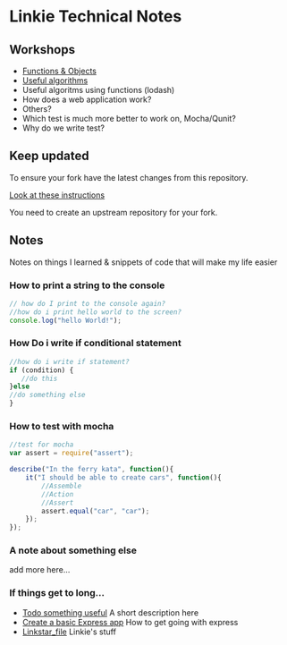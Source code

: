 # Linkie Technical Notes

## Workshops

* [Functions & Objects](./workshops/functions_and_objects_slides.html)
* [Useful algorithms](./workshops/useful_algorithms.md)
* Useful algoritms using functions (lodash)
* How does a web application work?
* Others?
* Which test is much more better to work on, Mocha/Qunit?
* Why do we write test?

## Keep updated

To ensure your fork have the latest changes from this repository.

[Look at these instructions](https://help.github.com/articles/configuring-a-remote-for-a-fork/)

You need to create an upstream repository for your fork.

## Notes

Notes on things I learned & snippets of code that will make my life easier

### How to print a string to the console

```javascript
// how do I print to the console again?
//how do i print hello world to the screen?
console.log("hello World!");
```

### How Do i write if conditional statement
```javascript
//how do i write if statement?
if (condition) {
   //do this
}else
//do something else
}
```
### How to test with mocha
```javascript
//test for mocha
var assert = require("assert");

describe("In the ferry kata", function(){
	it("I should be able to create cars", function(){
		//Assemble
		//Action
		//Assert
		assert.equal("car", "car");
	});
});
```

### A note about something else
add more here...

### If things get to long...

* [Todo something useful](notes/my_file.md) A short description here
* [Create a basic Express app](notes/my_file.md) How to get going with express
* [Linkstar_file](Linkstar_file.md) Linkie's stuff
